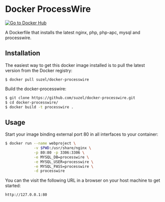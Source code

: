 # Docker ProcessWire

[![Go to Docker Hub](https://img.shields.io/badge/Docker%20Hub-%E2%86%92-blue.svg)](https://hub.docker.com/r/suzel/docker-processwire/)

A Dockerfile that installs the latest nginx, php, php-apc, mysql and processwire.

## Installation

The easiest way to get this docker image installed is to pull the latest version from the Docker registry:

```
$ docker pull suzel/docker-processwire
```

Build the docker-processwire:

```sh
$ git clone https://github.com/suzel/docker-processwire.git
$ cd docker-processwire/
$ docker build -t processwire .
```

## Usage

Start your image binding external port 80 in all interfaces to your container:

```sh
$ docker run --name webproject \
             -v $PWD:/usr/share/nginx \
             -p 80:80 -p 3306:3306 \
             -e MYSQL_DB=processwire \
             -e MYSQL_USER=processwire \
             -e MYSQL_PASS=processwire \
             -d processwire
```

You can the visit the following URL in a browser on your host machine to get started:

```
http://127.0.0.1:80
```
